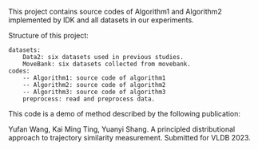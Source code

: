 This project contains source codes of Algorithm1 and Algorithm2 implemented
by IDK and all datasets in our experiments.

Structure of this project:

    datasets:
        Data2: six datasets used in previous studies.
        MoveBank: six datasets collected from movebank.
    codes:
        -- Algorithm1: source code of algorithm1
        -- Algorithm2: source code of algorithm2
        -- Algorithm3: source code of algorithm3
        preprocess: read and preprocess data.

This code is a demo of method described by the following publication:

Yufan Wang, Kai Ming Ting, Yuanyi Shang. A principled distributional approach to trajectory similarity measurement. Submitted for VLDB 2023. 

